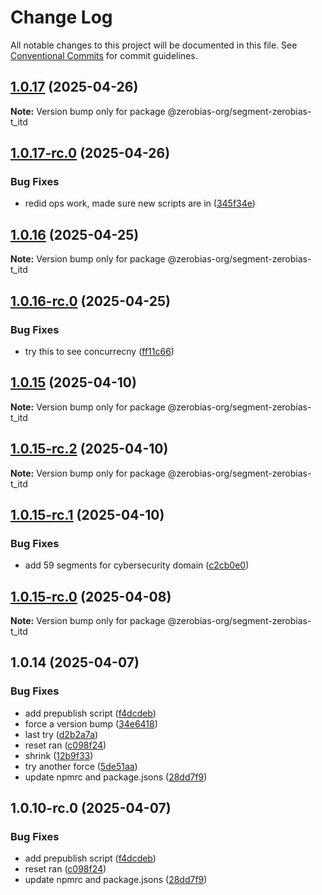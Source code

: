 # Change Log

All notable changes to this project will be documented in this file.
See [Conventional Commits](https://conventionalcommits.org) for commit guidelines.

## [1.0.17](https://github.com/zerobias-org/segment/compare/@zerobias-org/segment-zerobias-t_itd@1.0.17-rc.0...@zerobias-org/segment-zerobias-t_itd@1.0.17) (2025-04-26)

**Note:** Version bump only for package @zerobias-org/segment-zerobias-t_itd





## [1.0.17-rc.0](https://github.com/zerobias-org/segment/compare/@zerobias-org/segment-zerobias-t_itd@1.0.16...@zerobias-org/segment-zerobias-t_itd@1.0.17-rc.0) (2025-04-26)


### Bug Fixes

* redid ops work, made sure new scripts are in ([345f34e](https://github.com/zerobias-org/segment/commit/345f34ec926029dc141943b3e321676adb4a2888))





## [1.0.16](https://github.com/zerobias-org/segment/compare/@zerobias-org/segment-zerobias-t_itd@1.0.16-rc.0...@zerobias-org/segment-zerobias-t_itd@1.0.16) (2025-04-25)

**Note:** Version bump only for package @zerobias-org/segment-zerobias-t_itd





## [1.0.16-rc.0](https://github.com/zerobias-org/segment/compare/@zerobias-org/segment-zerobias-t_itd@1.0.15...@zerobias-org/segment-zerobias-t_itd@1.0.16-rc.0) (2025-04-25)


### Bug Fixes

* try this to see concurrecny ([ff11c66](https://github.com/zerobias-org/segment/commit/ff11c66d67cb9f185098fd640d4139178d29ae22))





## [1.0.15](https://github.com/zerobias-org/segment/compare/@zerobias-org/segment-zerobias-t_itd@1.0.15-rc.2...@zerobias-org/segment-zerobias-t_itd@1.0.15) (2025-04-10)

**Note:** Version bump only for package @zerobias-org/segment-zerobias-t_itd





## [1.0.15-rc.2](https://github.com/zerobias-org/segment/compare/@zerobias-org/segment-zerobias-t_itd@1.0.15-rc.1...@zerobias-org/segment-zerobias-t_itd@1.0.15-rc.2) (2025-04-10)

**Note:** Version bump only for package @zerobias-org/segment-zerobias-t_itd





## [1.0.15-rc.1](https://github.com/zerobias-org/segment/compare/@zerobias-org/segment-zerobias-t_itd@1.0.15-rc.0...@zerobias-org/segment-zerobias-t_itd@1.0.15-rc.1) (2025-04-10)


### Bug Fixes

* add 59 segments for cybersecurity domain ([c2cb0e0](https://github.com/zerobias-org/segment/commit/c2cb0e0c1f1eabb51d7f5a6ae6db98c1516fcdbe))





## [1.0.15-rc.0](https://github.com/zerobias-org/segment/compare/@zerobias-org/segment-zerobias-t_itd@1.0.14...@zerobias-org/segment-zerobias-t_itd@1.0.15-rc.0) (2025-04-08)

**Note:** Version bump only for package @zerobias-org/segment-zerobias-t_itd





## 1.0.14 (2025-04-07)


### Bug Fixes

* add prepublish  script ([f4dcdeb](https://github.com/zerobias-org/segment/commit/f4dcdebd8680d01e015ebc89587a9f70d641afe4))
* force a version bump ([34e6418](https://github.com/zerobias-org/segment/commit/34e6418d078a9f5caf40c511a89dcf0bdb606dc7))
* last try ([d2b2a7a](https://github.com/zerobias-org/segment/commit/d2b2a7afeca45e2d7ca0beaa1e1bed46a09a82c4))
* reset ran ([c098f24](https://github.com/zerobias-org/segment/commit/c098f240eaf5c840d8c595e05e0ad4eee510fe71))
* shrink ([12b9f33](https://github.com/zerobias-org/segment/commit/12b9f3366b3d0b69018a20f5b5f01d86ad87753f))
* try another force ([5de51aa](https://github.com/zerobias-org/segment/commit/5de51aa6220d857f3e235e2a0c7557b40ee8e5e3))
* update npmrc and package.jsons ([28dd7f9](https://github.com/zerobias-org/segment/commit/28dd7f9ea06676c82b88aabf586f5bb6b974bf3b))





## 1.0.10-rc.0 (2025-04-07)


### Bug Fixes

* add prepublish  script ([f4dcdeb](https://github.com/zerobias-org/segment/commit/f4dcdebd8680d01e015ebc89587a9f70d641afe4))
* reset ran ([c098f24](https://github.com/zerobias-org/segment/commit/c098f240eaf5c840d8c595e05e0ad4eee510fe71))
* update npmrc and package.jsons ([28dd7f9](https://github.com/zerobias-org/segment/commit/28dd7f9ea06676c82b88aabf586f5bb6b974bf3b))
